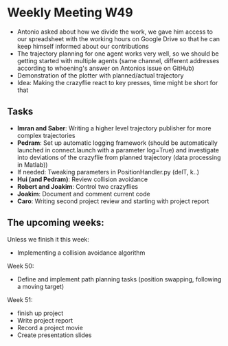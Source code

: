 # Weekly Meeting W49

* Antonio asked about how we divide the work, we gave him access to our spreadsheet with the working hours on Google Drive so that he can keep himself informed about our contributions
* The trajectory planning for one agent works very well, so we should be getting started with multiple agents (same channel, different addresses according to whoening's answer on Antonios issue on GitHub)
* Demonstration of the plotter with planned/actual trajectory
* Idea: Making the crazyflie react to key presses, time might be short for that

## Tasks

* **Imran and Saber**: Writing a higher level trajectory publisher for more complex trajectories
* **Pedram**: Set up automatic logging framework (should be automatically launched in connect.launch with a parameter log=True) and investigate into deviations of the crazyflie from planned trajectory (data processing in Matlab))
* If needed: Tweaking parameters in PositionHandler.py (delT, k..)
* **Hui (and Pedram)**: Review collision avoidance
* **Robert and Joakim**: Control two crazyflies
* **Joakim**: Document and comment current code
* **Caro**: Writing second project review and starting with project report

## The upcoming weeks:

Unless we finish it this week:

* Implementing a collision avoidance algorithm

Week 50:

* Define and implement path planning tasks (position swapping, following a moving target)

Week 51:

* finish up project
* Write project report
* Record a project movie
* Create presentation slides